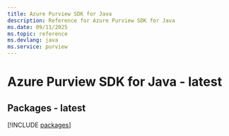 ```yaml
---
title: Azure Purview SDK for Java
description: Reference for Azure Purview SDK for Java
ms.date: 09/11/2025
ms.topic: reference
ms.devlang: java
ms.service: purview
---
```

# Azure Purview SDK for Java - latest
## Packages - latest
[!INCLUDE [packages](purview-index.md)]